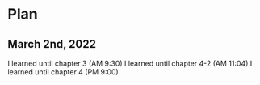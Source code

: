 # Plan
## March 2nd, 2022
I learned until chapter 3 (AM 9:30)
I learned until chapter 4-2 (AM 11:04)
I learned until chapter 4 (PM 9:00)